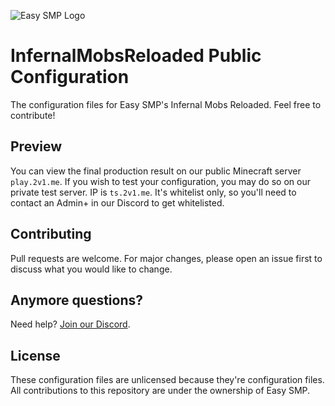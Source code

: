 ![Easy SMP Logo](https://raw.githubusercontent.com/Romvnly-Gaming/2v1.me/master/img/logo.png)

# InfernalMobsReloaded Public Configuration
The configuration files for Easy SMP's Infernal Mobs Reloaded. Feel free to contribute!

## Preview
You can view the final production result on our public Minecraft server `play.2v1.me`. 
If you wish to test your configuration, you may do so on our private test server. IP is `ts.2v1.me`.
It's whitelist only, so you'll need to contact an Admin+ in our Discord to get whitelisted.


## Contributing
Pull requests are welcome. For major changes, please open an issue first to discuss what you would like to change.

## Anymore questions? 
Need help? [Join our Discord](https://discord.com/invite/U36v7kYTDK).

## License
These configuration files are unlicensed because they're configuration files. All contributions to this repository are under the ownership of Easy SMP.
